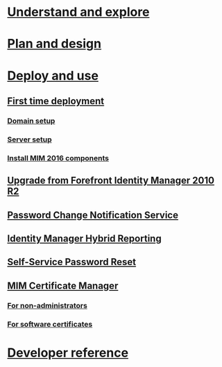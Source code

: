 # [Understand and explore](/MIM/Understand/journey-understand-explore.html)
# [Plan and design](/MIM/PlanDesign/journey-plan-design.html)
# [Deploy and use](journey-deploy-use.md)
## [First time deployment](microsoft-identity-manager-deploy.md)
### [Domain setup](preparing-domain.md)
### [Server setup](preparing-corporate-identity-management-server.md)
### [Install MIM 2016 components](microsoft-identity-manager-2016-install-server-components.md)
## [Upgrade from Forefront Identity Manager 2010 R2](microsoft-identity-manager-2016-upgrade-from-fim-2010-R2.md)
## [Password Change Notification Service](deploying-mim-password-change-notification-service-on-domain-controller.md)
## [Identity Manager Hybrid Reporting](working-with-identity-manager-hybrid-reporting.md)
## [Self-Service Password Reset](working-with-self-service-password-reset.md)
## [MIM Certificate Manager](working-with-mim-certificate-manager.md)
### [For non-administrators](certificate-manager-for-non-administrators.md)
### [For software certificates](certificate-manager-for-software-certificates.md)
# [Developer reference](/MIM/reference/microsoft-identity-manager-2016-developer-reference.html)
